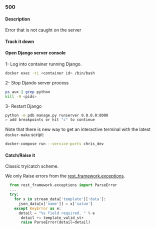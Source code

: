 ### 500
#### Description
Error that is not caught on the server

#### Track it down

#### Open Django server console
1- Log into container running Django.
``` bash
docker exec -ti <container id> /bin/bash
```

2- Stop Djando server process
``` bash
ps aux | grep python
kill -9 <pids>
```

3- Restart Django
``` bash
python -m pdb manage.py runserver 0.0.0.0:8000
> add breakpoints or hit "c" to continue
```

Note that there is new way to get an interactive terminal with the latest `docker-make` script:
``` bash
docker-compose run --service-ports chris_dev
```

#### Catch/Raise it
Classic try/catch scheme.

We only Raise errors from the [rest_framework.exceptions](http://www.django-rest-framework.org/api-guide/exceptions/#exceptions).
``` python
  from rest_framework.exceptions import ParseError
  ...
  try:
    for x in stream_data['template']['data']:
      json_data[x['name']] = x['value']
    except KeyError as e:
      detail = "%s field required. " % e 
       detail += template_valid_str  
       raise ParseError(detail=detail)
```